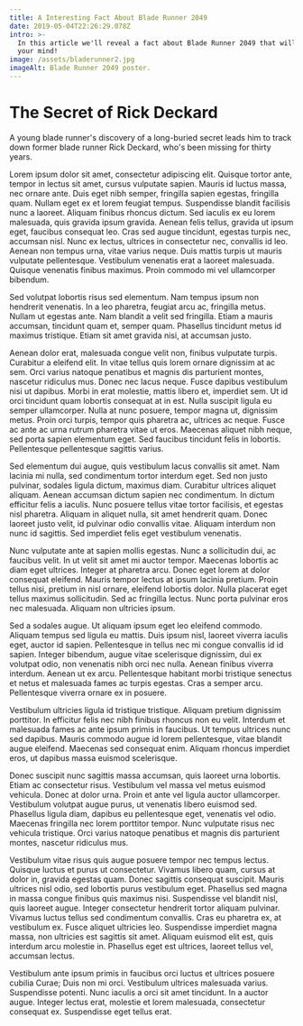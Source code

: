 ```yaml
---
title: A Interesting Fact About Blade Runner 2049
date: 2019-05-04T22:26:29.078Z
intro: >-
  In this article we'll reveal a fact about Blade Runner 2049 that will blow
  your mind!
image: /assets/bladerunner2.jpg
imageAlt: Blade Runner 2049 poster.
---
```

# The Secret of Rick Deckard

A young blade runner's discovery of a long-buried secret leads him to track down former blade runner Rick Deckard, who's been missing for thirty years.

Lorem ipsum dolor sit amet, consectetur adipiscing elit. Quisque tortor ante, tempor in lectus sit amet, cursus vulputate sapien. Mauris id luctus massa, nec ornare ante. Duis eget nibh semper, fringilla sapien egestas, fringilla quam. Nullam eget ex et lorem feugiat tempus. Suspendisse blandit facilisis nunc a laoreet. Aliquam finibus rhoncus dictum. Sed iaculis ex eu lorem malesuada, quis gravida ipsum gravida. Aenean felis tellus, gravida ut ipsum eget, faucibus consequat leo. Cras sed augue tincidunt, egestas turpis nec, accumsan nisl. Nunc ex lectus, ultrices in consectetur nec, convallis id leo. Aenean non tempus urna, vitae varius neque. Duis mattis turpis ut mauris vulputate pellentesque. Vestibulum venenatis erat a laoreet malesuada. Quisque venenatis finibus maximus. Proin commodo mi vel ullamcorper bibendum.

Sed volutpat lobortis risus sed elementum. Nam tempus ipsum non hendrerit venenatis. In a leo pharetra, feugiat arcu ac, fringilla metus. Nullam ut egestas ante. Nam blandit a velit sed fringilla. Etiam a mauris accumsan, tincidunt quam et, semper quam. Phasellus tincidunt metus id maximus tristique. Etiam sit amet gravida nisi, at accumsan justo.

Aenean dolor erat, malesuada congue velit non, finibus vulputate turpis. Curabitur a eleifend elit. In vitae tellus quis lorem ornare dignissim at ac sem. Orci varius natoque penatibus et magnis dis parturient montes, nascetur ridiculus mus. Donec nec lacus neque. Fusce dapibus vestibulum nisi ut dapibus. Morbi in erat molestie, mattis libero et, imperdiet sem. Ut id orci tincidunt quam lobortis consequat at in est. Nulla suscipit ligula eu semper ullamcorper. Nulla at nunc posuere, tempor magna ut, dignissim metus. Proin orci turpis, tempor quis pharetra ac, ultrices ac neque. Fusce ac ante ac urna rutrum pharetra vitae ut eros. Maecenas aliquet nibh neque, sed porta sapien elementum eget. Sed faucibus tincidunt felis in lobortis. Pellentesque pellentesque sagittis varius.

Sed elementum dui augue, quis vestibulum lacus convallis sit amet. Nam lacinia mi nulla, sed condimentum tortor interdum eget. Sed non justo pulvinar, sodales ligula dictum, maximus diam. Curabitur ultrices aliquet aliquam. Aenean accumsan dictum sapien nec condimentum. In dictum efficitur felis a iaculis. Nunc posuere tellus vitae tortor facilisis, et egestas nisl pharetra. Aliquam in aliquet nulla, sit amet hendrerit quam. Donec laoreet justo velit, id pulvinar odio convallis vitae. Aliquam interdum non nunc id sagittis. Sed imperdiet felis eget vestibulum venenatis.

Nunc vulputate ante at sapien mollis egestas. Nunc a sollicitudin dui, ac faucibus velit. In ut velit sit amet mi auctor tempor. Maecenas lobortis ac diam eget ultrices. Integer at pharetra arcu. Donec eget lorem at dolor consequat eleifend. Mauris tempor lectus at ipsum lacinia pretium. Proin tellus nisi, pretium in nisl ornare, eleifend lobortis dolor. Nulla placerat eget tellus maximus sollicitudin. Sed ac fringilla lectus. Nunc porta pulvinar eros nec malesuada. Aliquam non ultricies ipsum.

Sed a sodales augue. Ut aliquam ipsum eget leo eleifend commodo. Aliquam tempus sed ligula eu mattis. Duis ipsum nisl, laoreet viverra iaculis eget, auctor id sapien. Pellentesque in tellus nec mi congue convallis id id sapien. Integer bibendum, augue vitae scelerisque dignissim, dui ex volutpat odio, non venenatis nibh orci nec nulla. Aenean finibus viverra interdum. Aenean ut ex arcu. Pellentesque habitant morbi tristique senectus et netus et malesuada fames ac turpis egestas. Cras a semper arcu. Pellentesque viverra ornare ex in posuere.

Vestibulum ultricies ligula id tristique tristique. Aliquam pretium dignissim porttitor. In efficitur felis nec nibh finibus rhoncus non eu velit. Interdum et malesuada fames ac ante ipsum primis in faucibus. Ut tempus ultrices nunc sed dapibus. Mauris commodo augue id lorem pellentesque, vitae blandit augue eleifend. Maecenas sed consequat enim. Aliquam rhoncus imperdiet eros, ut dapibus massa euismod scelerisque.

Donec suscipit nunc sagittis massa accumsan, quis laoreet urna lobortis. Etiam ac consectetur risus. Vestibulum vel massa vel metus euismod vehicula. Donec at dolor urna. Proin et ante vel ligula auctor ullamcorper. Vestibulum volutpat augue purus, ut venenatis libero euismod sed. Phasellus ligula diam, dapibus eu pellentesque eget, venenatis vel odio. Maecenas fringilla nec lorem porttitor tempor. Nunc vulputate risus nec vehicula tristique. Orci varius natoque penatibus et magnis dis parturient montes, nascetur ridiculus mus.

Vestibulum vitae risus quis augue posuere tempor nec tempus lectus. Quisque luctus et purus ut consectetur. Vivamus libero quam, cursus at dolor in, gravida egestas quam. Donec sagittis consequat suscipit. Mauris ultrices nisl odio, sed lobortis purus vestibulum eget. Phasellus sed magna in massa congue finibus quis maximus nisi. Suspendisse vel blandit nisl, quis laoreet augue. Integer consectetur hendrerit tortor aliquam pulvinar. Vivamus luctus tellus sed condimentum convallis. Cras eu pharetra ex, at vestibulum ex. Fusce aliquet ultricies leo. Suspendisse imperdiet magna massa, non ultricies est sagittis sit amet. Aliquam euismod elit est, quis interdum arcu molestie in. Phasellus eget est ultrices, laoreet tellus vel, accumsan lectus.

Vestibulum ante ipsum primis in faucibus orci luctus et ultrices posuere cubilia Curae; Duis non mi orci. Vestibulum ultrices malesuada varius. Suspendisse potenti. Nunc iaculis a orci sit amet tincidunt. In a auctor augue. Integer lectus erat, molestie et lorem malesuada, consectetur consequat ex. Suspendisse eget tellus erat.

